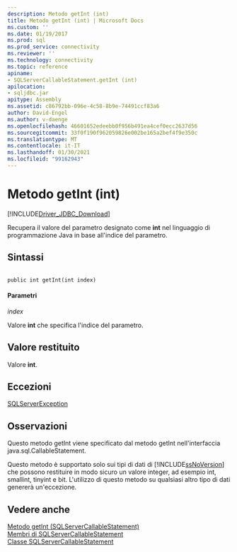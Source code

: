 ```yaml
---
description: Metodo getInt (int)
title: Metodo getInt (int) | Microsoft Docs
ms.custom: ''
ms.date: 01/19/2017
ms.prod: sql
ms.prod_service: connectivity
ms.reviewer: ''
ms.technology: connectivity
ms.topic: reference
apiname:
- SQLServerCallableStatement.getInt (int)
apilocation:
- sqljdbc.jar
apitype: Assembly
ms.assetid: c86792bb-096e-4c58-8b9e-74491ccf83a6
author: David-Engel
ms.author: v-daenge
ms.openlocfilehash: 46601652edeebb0f956b491ea4cef0ecc2637d56
ms.sourcegitcommit: 33f0f190f962059826e002be165a2bef4f9e350c
ms.translationtype: MT
ms.contentlocale: it-IT
ms.lasthandoff: 01/30/2021
ms.locfileid: "99162943"
---
```

# <a name="getint-method-int"></a>Metodo getInt (int)
[!INCLUDE[Driver_JDBC_Download](../../../includes/driver_jdbc_download.md)]

  Recupera il valore del parametro designato come **int** nel linguaggio di programmazione Java in base all'indice del parametro.  
  
## <a name="syntax"></a>Sintassi  
  
```  
  
public int getInt(int index)  
```  
  
#### <a name="parameters"></a>Parametri  
 *index*  
  
 Valore **int** che specifica l'indice del parametro.  
  
## <a name="return-value"></a>Valore restituito  
 Valore **int**.  
  
## <a name="exceptions"></a>Eccezioni  
 [SQLServerException](../../../connect/jdbc/reference/sqlserverexception-class.md)  
  
## <a name="remarks"></a>Osservazioni  
 Questo metodo getInt viene specificato dal metodo getInt nell'interfaccia java.sql.CallableStatement.  
  
 Questo metodo è supportato solo sui tipi di dati di [!INCLUDE[ssNoVersion](../../../includes/ssnoversion-md.md)] che possono restituire in modo sicuro un valore integer, ad esempio int, smallint, tinyint e bit. L'utilizzo di questo metodo su qualsiasi altro tipo di dati genererà un'eccezione.  
  
## <a name="see-also"></a>Vedere anche  
 [Metodo getInt &#40;SQLServerCallableStatement&#41;](../../../connect/jdbc/reference/getint-method-sqlservercallablestatement.md)   
 [Membri di SQLServerCallableStatement](../../../connect/jdbc/reference/sqlservercallablestatement-members.md)   
 [Classe SQLServerCallableStatement](../../../connect/jdbc/reference/sqlservercallablestatement-class.md)  
  
  
